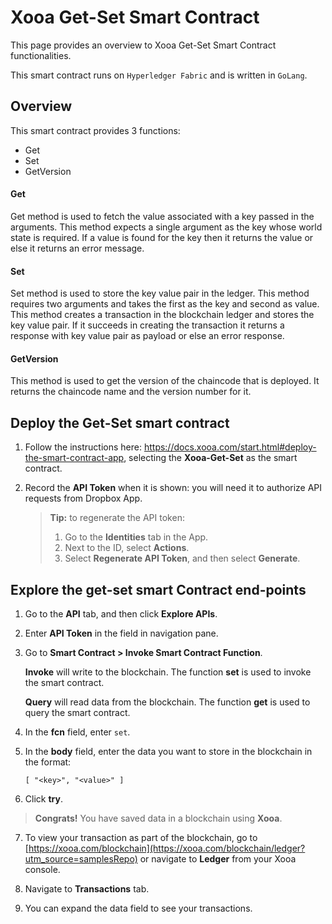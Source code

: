 # Xooa Get-Set Smart Contract

This page provides an overview to Xooa Get-Set Smart Contract functionalities.

This smart contract runs on `Hyperledger Fabric` and is written in `GoLang`.


## Overview

This smart contract provides 3 functions:
  
  * Get
  * Set
  * GetVersion


#### Get

Get method is used to fetch the value associated with a key passed in the arguments.
This method expects a single argument as the key whose world state is required.
If a value is found for the key then it returns the value or else it returns an error message.


#### Set

Set method is used to store the key value pair in the ledger.
This method requires two arguments and takes the first as the key and second as value.
This method creates a transaction in the blockchain ledger and stores the key value pair.
If it succeeds in creating the transaction it returns a response with key value pair as payload or else an error response.


#### GetVersion

This method is used to get the version of the chaincode that is deployed.
It returns the chaincode name and the version number for it.



## Deploy the Get-Set smart contract 
 
1. Follow the instructions here: https://docs.xooa.com/start.html#deploy-the-smart-contract-app, selecting the **Xooa-Get-Set** as the smart contract.

2. Record the **API Token** when it is shown: you will need it to authorize API requests from Dropbox App.

   > **Tip:**  to regenerate the API token: 
   >
   > 1. Go to the **Identities** tab in the App. 
   > 2. Next to the ID, select **Actions**.
   > 3. Select **Regenerate API Token**, and then select **Generate**.



## Explore the get-set smart Contract end-points

1. Go to the **API** tab, and then click **Explore APIs**.

2. Enter **API Token** in the field in navigation pane.

3. Go to **Smart Contract > Invoke Smart Contract Function**.

  	**Invoke** will write to the blockchain. The function **set** is used to invoke the smart contract.

  	**Query** will read data from the blockchain. The function **get** is used to query the smart contract.

4. In the **fcn** field, enter `set`.

5. In the **body** field, enter the data you want to store in the blockchain in the format:

  	`[ "<key>", "<value>" ]`

6. Click **try**. 

> **Congrats!** You have saved data in a blockchain using **Xooa**.

7. To view your transaction as part of the blockchain, go to [https://xooa.com/blockchain](https://xooa.com/blockchain/ledger?utm_source=samplesRepo) or navigate to **Ledger** from your Xooa console.

8. Navigate to **Transactions** tab.

9. You can expand the data field to see your transactions.